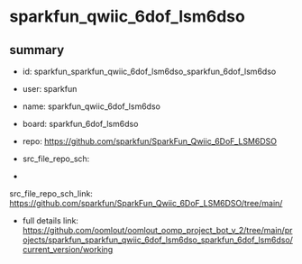 # sparkfun_qwiic_6dof_lsm6dso
 
## summary 
* id: sparkfun_sparkfun_qwiic_6dof_lsm6dso_sparkfun_6dof_lsm6dso
* user: sparkfun
* name: sparkfun_qwiic_6dof_lsm6dso
* board: sparkfun_6dof_lsm6dso
* repo: https://github.com/sparkfun/SparkFun_Qwiic_6DoF_LSM6DSO



* src_file_repo_sch: 
*
 src_file_repo_sch_link: https://github.com/sparkfun/SparkFun_Qwiic_6DoF_LSM6DSO/tree/main/
* full details link: https://github.com/oomlout/oomlout_oomp_project_bot_v_2/tree/main/projects/sparkfun_sparkfun_qwiic_6dof_lsm6dso_sparkfun_6dof_lsm6dso/current_version/working  






